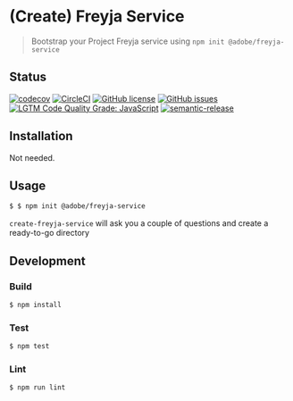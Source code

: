 # (Create) Freyja Service

> Bootstrap your Project Freyja service using `npm init @adobe/freyja-service`

## Status
[![codecov](https://img.shields.io/codecov/c/github/adobe/freyja-service.svg)](https://codecov.io/gh/adobe/freyja-service)
[![CircleCI](https://img.shields.io/circleci/project/github/adobe/freyja-service.svg)](https://circleci.com/gh/adobe/freyja-service)
[![GitHub license](https://img.shields.io/github/license/adobe/freyja-service.svg)](https://github.com/adobe/freyja-service/blob/main/LICENSE.txt)
[![GitHub issues](https://img.shields.io/github/issues/adobe/freyja-service.svg)](https://github.com/adobe/freyja-service/issues)
[![LGTM Code Quality Grade: JavaScript](https://img.shields.io/lgtm/grade/javascript/g/adobe/freyja-service.svg?logo=lgtm&logoWidth=18)](https://lgtm.com/projects/g/adobe/freyja-service)
[![semantic-release](https://img.shields.io/badge/%20%20%F0%9F%93%A6%F0%9F%9A%80-semantic--release-e10079.svg)](https://github.com/semantic-release/semantic-release)

## Installation

Not needed.

## Usage

```bash
$ $ npm init @adobe/freyja-service
```

`create-freyja-service` will ask you a couple of questions and create a ready-to-go directory

## Development

### Build

```bash
$ npm install
```

### Test

```bash
$ npm test
```

### Lint

```bash
$ npm run lint
```
